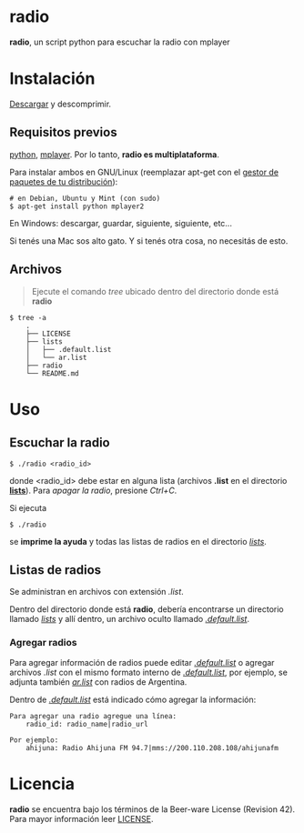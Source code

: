 # radio

__radio__, un script python para escuchar la radio con mplayer

# Instalación

[Descargar](https://github.com/quijot/radio/zipball/master) y descomprimir.

## Requisitos previos

[python](http://www.python.org/), [mplayer](http://www.mplayer2.org/). Por lo tanto, __radio es multiplataforma__.

Para instalar ambos en GNU/Linux (reemplazar apt-get con el [gestor de paquetes de tu distribución](https://es.wikipedia.org/wiki/Categor%C3%ADa:Gestores_de_paquetes_Linux)):

    # en Debian, Ubuntu y Mint (con sudo)
    $ apt-get install python mplayer2

En Windows: descargar, guardar, siguiente, siguiente, etc...

Si tenés una Mac sos alto gato. Y si tenés otra cosa, no necesitás de esto.

## Archivos

> Ejecute el comando _tree_ ubicado dentro del directorio donde está __radio__

    $ tree -a
        .
        ├── LICENSE
        ├── lists
        │   ├── .default.list
        │   └── ar.list
        ├── radio
        └── README.md

# Uso

## Escuchar la radio

    $ ./radio <radio_id>

donde \<radio\_id\> debe estar en alguna lista (archivos __.list__ en el
 directorio [__lists__][.l]). Para _apagar la radio_, presione _Ctrl+C_.

Si ejecuta

    $ ./radio

se __imprime la ayuda__ y todas las listas de radios en el directorio [_lists_][.l].

## Listas de radios

Se administran en archivos con extensión _.list_.

Dentro del directorio donde está __radio__, debería encontrarse un directorio
 llamado [_lists_][.l] y allí dentro, un archivo oculto llamado [_.default.list_][.d].

### Agregar radios

Para agregar información de radios puede editar [_.default.list_][.d] o agregar
 archivos _.list_ con el mismo formato interno de [_.default.list_][.d], por ejemplo,
 se adjunta también [_ar.list_][ar] con radios de Argentina.

Dentro de [_.default.list_][.d] está indicado cómo agregar la información:

    Para agregar una radio agregue una línea:
        radio_id: radio_name|radio_url
    
    Por ejemplo:
        ahijuna: Radio Ahijuna FM 94.7|mms://200.110.208.108/ahijunafm

# Licencia

__radio__ se encuentra bajo los términos de la Beer-ware License (Revision 42).
Para mayor información leer
[LICENSE](https://raw.github.com/quijot/radio/master/LICENSE).

[.l]: https://github.com/quijot/radio/tree/master/lists "Directorio de listas de radios."
[.d]: https://raw.github.com/quijot/radio/master/lists/.default.list "Lista de radios por defecto."
[ar]: https://raw.github.com/quijot/radio/master/lists/ar.list "Lista de radios de Argentina."
